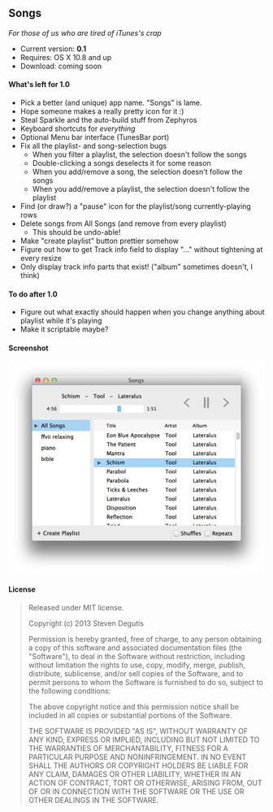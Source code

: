 ## Songs

*For those of us who are tired of iTunes's crap*

* Current version: **0.1**
* Requires: OS X 10.8 and up
* Download: coming soon

#### What's left for 1.0

- Pick a better (and unique) app name. "Songs" is lame.
- Hope someone makes a really pretty icon for it :)
- Steal Sparkle and the auto-build stuff from Zephyros
- Keyboard shortcuts for *everything*
- Optional Menu bar interface (TunesBar port)
- Fix all the playlist- and song-selection bugs
    - When you filter a playlist, the selection doesn't follow the songs
    - Double-clicking a songs deselects it for some reason
    - When you add/remove a song, the selection doesn't follow the songs
    - When you add/remove a playlist, the selection doesn't follow the playlist
- Find (or draw?) a "pause" icon for the playlist/song currently-playing rows
- Delete songs from All Songs (and remove from every playlist)
    - This should be undo-able!
- Make "create playlist" button prettier somehow
- Figure out how to get Track info field to display "..." without tightening at every resize
- Only display track info parts that exist! ("album" sometimes doesn't, I think)

#### To do after 1.0

- Figure out what exactly should happen when you change anything about playlist while it's playing
- Make it scriptable maybe?

#### Screenshot

![songsapp.png](songsapp.png)

#### License

> Released under MIT license.
>
> Copyright (c) 2013 Steven Degutis
>
> Permission is hereby granted, free of charge, to any person obtaining a copy
> of this software and associated documentation files (the "Software"), to deal
> in the Software without restriction, including without limitation the rights
> to use, copy, modify, merge, publish, distribute, sublicense, and/or sell
> copies of the Software, and to permit persons to whom the Software is
> furnished to do so, subject to the following conditions:
>
> The above copyright notice and this permission notice shall be included in
> all copies or substantial portions of the Software.
>
> THE SOFTWARE IS PROVIDED "AS IS", WITHOUT WARRANTY OF ANY KIND, EXPRESS OR
> IMPLIED, INCLUDING BUT NOT LIMITED TO THE WARRANTIES OF MERCHANTABILITY,
> FITNESS FOR A PARTICULAR PURPOSE AND NONINFRINGEMENT. IN NO EVENT SHALL THE
> AUTHORS OR COPYRIGHT HOLDERS BE LIABLE FOR ANY CLAIM, DAMAGES OR OTHER
> LIABILITY, WHETHER IN AN ACTION OF CONTRACT, TORT OR OTHERWISE, ARISING FROM,
> OUT OF OR IN CONNECTION WITH THE SOFTWARE OR THE USE OR OTHER DEALINGS IN
> THE SOFTWARE.
